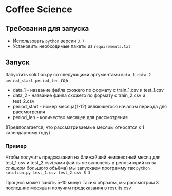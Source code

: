 # Coffee Science

## Требования для запуска

* Использовать `python` версии `3.7`
* Установить необходимые пакеты из `requirements.txt`

## Запуск

Запустить solution.py со следующими аргументами `data_1 data_2 period_start period_len`, где

* data_1 - название файла схожего по формату с train_1.csv и test_1.csv
* data_2 - название файла схожего по формату с train_2.csv и test_2.csv
* period_start - номер месяца(1-12) являющегося началом периода для рассмотрения
* period_len - количество месяцев для рассмотрения

(Предполагается, что рассматриваемые месяцы относятся к 1 календарному году)

### Пример

Чтобы получить предсказания на ближайший неизвестный месяц для test_1.csv и test_2.csv(сами файлы не включены в репозиторий из за слишком большого объёма) мы запускаем программу так `python solution.py test_1.csv test_2.csv 8 3`

Процесс может занять 5-10 минут
Таким образом, мы рассмотрим 3 последние месяца и получим предсказания в results.csv